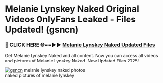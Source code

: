 # Melanie Lynskey Naked Original Videos 0nlyFans Leaked - Files Updated! (gsncn)

<h3>🔴 CLICK HERE 🌐==►► <a href="https://tinyurl.com/yckcrads" rel="nofollow">Melanie Lynskey Naked Updated Files</a></h3>

Get Melanie Lynskey Naked and all content. Now you can access all videos and pictures of Melanie Lynskey Naked. New Updated Files 2025!

[![gsncn](https://i.imgur.com/hpKpOFt.gif)](https://tinyurl.com/yckcrads)
melanie lynskey naked photos<br>
naked pictures of melanie lynskey